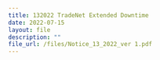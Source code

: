 ```yaml
---
title: 132022 TradeNet Extended Downtime
date: 2022-07-15
layout: file
description: ""
file_url: /files/Notice_13_2022_ver 1.pdf
---
```

